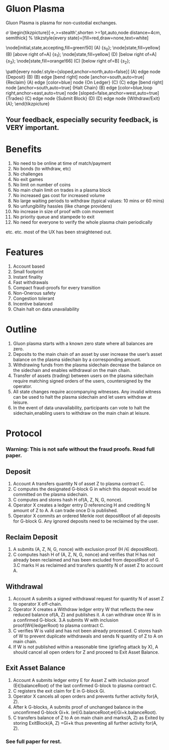 # Gluon Plasma

Gluon Plasma is plasma for non-custodial exchanges. 

$\sigma$
\begin{tikzpicture}[->,>=stealth',shorten >=1pt,auto,node distance=4cm,
                    semithick]
%  \tikzstyle{every state}=[fill=red,draw=none,text=white]

  \node[initial,state,accepting,fill=green!50] (A)                    {$s_0$};
  \node[state,fill=yellow]         (B) [above right of=A] {$s_1$};
  \node[state,fill=yellow]         (D) [below right of=A] {$s_3$};
  \node[state,fill=orange!66]         (C) [below right of=B] {$s_2$};
 
  \path[every node/.style={sloped,anchor=north,auto=false}]
        (A) edge   node {Deposit} (B)
        (B) edge [bend right] node [anchor=south,auto=true] {Reclaim} (A)
            edge [color=blue]  node {On Ledger} (C)
        (C) edge [bend right]  node [anchor=south,auto=true] {Halt Chain} (B)
            edge [color=blue,loop right,anchor=east,auto=true] node [sloped=false,anchor=west,auto=true] {Trades} (C)
            edge              node {Submit Block} (D)
        (D) edge              node {Withdraw/Exit} (A);
 \end{tikzpicture}

## Your feedback, especially security feedback, is VERY important.

# Benefits

1. No need to be online at time of match/payment
2. No bonds (to withdraw, etc)
3. No challenges
4. No exit games
5. No limit on number of coins
6. No main chain limit on trades in a plasma block
7. No increased gas cost for increased volume
8. No large waiting periods to withdraw (typical values: 10 mins or 60 mins)
9. No unfungibility hassles (like change providers)
10. No increase in size of proof with coin movement
11. No priority queue and stampede to exit
12. No need for everyone to verify the whole plasma chain periodically

etc. etc. most of the UX has been straightened out.

# Features

1. Account based
2. Small footprint
3. Instant finality
4. Fast withdrawals
5. Compact fraud-proofs for every transition
6. Non-Onerous safety
7. Congestion tolerant
8. Incentive balanced
9. Chain halt on data unavailability

# Outline

1. Gluon plasma starts with a known zero state where all balances are zero.
2. Deposits to the main chain of an asset by user increase the user’s asset balance on the plasma sidechain by a corresponding amount.
3. Withdrawing funds from the plasma sidechain decrease the balance on the sidechain and enables withdrawal on the main chain.
4. Transfer of assets (trading) between users on the plasma sidechain require matching signed orders of the users, countersigned by the operator.
5. All state changes require accompanying witnesses. Any invalid witness can be used to halt the plasma sidechain and let users withdraw at leisure.
6. In the event of data unavailability, participants can vote to halt the sidechain,enabling users to withdraw on the main chain at leisure.

# Protocol
### Warning: This is not safe without the fraud proofs. Read full paper.


## Deposit

1. Account A transfers quantity N of asset Z to plasma contract C.
2. C computes the designated G-block G in which this deposit would be committed on the plasma sidechain.
3. C computes and stores hash H of(A, Z, N, G, nonce).
4. Operator X creates a ledger entry D referencing H and crediting N amount of Z to A. A can trade once D is published.
5. Operator X commits an ordered Merkle root depositRoot of all deposits for G-block G. Any ignored deposits need to be reclaimed by the user.

## Reclaim Deposit 
1. A submits (A, Z, N, G, nonce) with exclusion proof (H /∈ depositRoot).
2. C computes hash H of (A, Z, N, G, nonce) and verifies that H has not already been reclaimed and has been excluded from depositRoot of G.
3.C marks H as reclaimed and transfers quantity N of asset Z to account A.

## Withdrawal

1. Account A submits a signed withdrawal request for quantity N of asset Z to operator X off-chain.
2. Operator X creates a Withdraw ledger entry W that reflects the new reduced balance of(A, Z) and publishes it. A can withdraw once W is in a confirmed G-block.
3.A submits W with inclusion proof(W∈ledgerRoot) to plasma contract C.
4. C verifies W is valid and has not been already processed. C stores hash of W to prevent duplicate withdrawals and sends N quantity of Z to A on main chain.
5. If W is not published within a reasonable time (griefing attack by X), A should cancel all open orders for Z and proceed to Exit Asset Balance.

## Exit Asset Balance

1. Account A submits ledger entry E for Asset Z with inclusion proof (E∈balanceRoot) of the last confirmed G-block to plasma contract C.
2. C registers the exit claim for E in G-block Gi.
3. Operator X cancels all open orders  and prevents further activity for(A, Z).
4. After k G-blocks, A submits proof of unchanged balance in the unconfirmed G-block Gi+k. (e∈G.balanceRoot;e∈Gi+k.balanceRoot).
5. C transfers balance of Z to A on main chain and marks(A, Z) as Exited by storing ExitBlock(A, Z) =Gi+k thus preventing all further activity for(A, Z).

### See full paper for rest.


